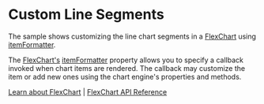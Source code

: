 Custom Line Segments
======================

The sample shows customizing the line chart segments in a [FlexChart](https://www.grapecity.com/wijmo/api/classes/wijmo_chart.flexchart.html) using [itemFormatter](https://www.grapecity.com/wijmo/api/classes/wijmo_chart.flexchart.html#itemformatter).

The [FlexChart's](https://www.grapecity.com/wijmo/api/classes/wijmo_chart.flexchart.html) [itemFormatter](https://www.grapecity.com/wijmo/api/classes/wijmo_chart.flexchart.html#itemformatter) property allows you to specify a callback invoked when chart items are rendered. The callback may customize the item or add new ones using the chart engine's properties and methods.

[Learn about FlexChart](https://www.grapecity.com/wijmo-flexchart) | [FlexChart API Reference](https://www.grapecity.com/wijmo/api/classes/wijmo_chart.flexchart.html)
